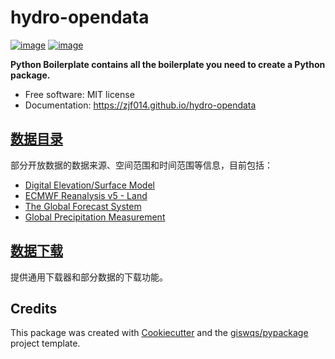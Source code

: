 # hydro-opendata


[![image](https://img.shields.io/pypi/v/hydro-opendata.svg)](https://pypi.python.org/pypi/hydro-opendata)
[![image](https://img.shields.io/conda/vn/conda-forge/hydro-opendata.svg)](https://anaconda.org/conda-forge/hydro-opendata)


**Python Boilerplate contains all the boilerplate you need to create a Python package.**


-   Free software: MIT license
-   Documentation: https://zjf014.github.io/hydro-opendata
    

## [数据目录](./data_catalog/)

部分开放数据的数据来源、空间范围和时间范围等信息，目前包括：

- [Digital Elevation/Surface Model](./data_catalog/README.md#digital-elevationsurface-model)
- [ECMWF Reanalysis v5 - Land](./data_catalog/README.md#ecmwf-reanalysis-v5)
- [The Global Forecast System](./data_catalog/README.md#the-global-forecast-system)
- [Global Precipitation Measurement](./data_catalog/README.md#global-precipitation-measurement)

## [数据下载](./data_downloader/)

提供通用下载器和部分数据的下载功能。

## Credits

This package was created with [Cookiecutter](https://github.com/cookiecutter/cookiecutter) and the [giswqs/pypackage](https://github.com/giswqs/pypackage) project template.

